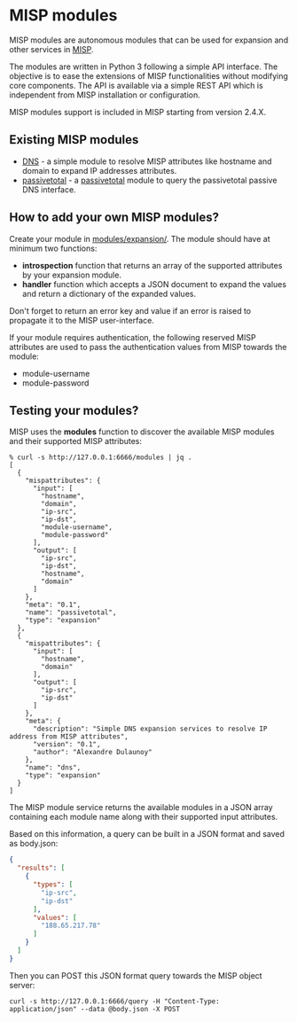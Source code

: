 # MISP modules

MISP modules are autonomous modules that can be used for expansion and other services in [MISP](https://github.com/MISP/MISP).

The modules are written in Python 3 following a simple API interface. The objective is to ease the extensions of MISP functionalities
without modifying core components. The API is available via a simple REST API which is independent from MISP installation or configuration. 

MISP modules support is included in MISP starting from version 2.4.X.

## Existing MISP modules

* [DNS](modules/expansion/dns.py) - a simple module to resolve MISP attributes like hostname and domain to expand IP addresses attributes.
* [passivetotal](modules/expansion/passivetotal.py) - a [passivetotal](https://www.passivetotal.org/) module to query the passivetotal passive DNS interface.

## How to add your own MISP modules?

Create your module in [modules/expansion/](modules/expansion/). The module should have at minimum two functions:

* **introspection** function that returns an array of the supported attributes by your expansion module.
* **handler** function which accepts a JSON document to expand the values and return a dictionary of the expanded values.

Don't forget to return an error key and value if an error is raised to propagate it to the MISP user-interface.

If your module requires authentication, the following reserved MISP attributes are used to pass the authentication
values from MISP towards the module:

* module-username
* module-password

## Testing your modules?

MISP uses the **modules** function to discover the available MISP modules and their supported MISP attributes:

~~~
% curl -s http://127.0.0.1:6666/modules | jq .
[
  {
    "mispattributes": {
      "input": [
        "hostname",
        "domain",
        "ip-src",
        "ip-dst",
        "module-username",
        "module-password"
      ],
      "output": [
        "ip-src",
        "ip-dst",
        "hostname",
        "domain"
      ]
    },
    "meta": "0.1",
    "name": "passivetotal",
    "type": "expansion"
  },
  {
    "mispattributes": {
      "input": [
        "hostname",
        "domain"
      ],
      "output": [
        "ip-src",
        "ip-dst"
      ]
    },
    "meta": {
      "description": "Simple DNS expansion services to resolve IP address from MISP attributes",
      "version": "0.1",
      "author": "Alexandre Dulaunoy"
    },
    "name": "dns",
    "type": "expansion"
  }
]
~~~

The MISP module service returns the available modules in a JSON array containing each module name along with their supported input attributes.

Based on this information, a query can be built in a JSON format and saved as body.json:

~~~json
{
  "results": [
    {
      "types": [
        "ip-src",
        "ip-dst"
      ],
      "values": [
        "188.65.217.78"
      ]
    }
  ]
}
~~~

Then you can POST this JSON format query towards the MISP object server:

~~~
curl -s http://127.0.0.1:6666/query -H "Content-Type: application/json" --data @body.json -X POST
~~~

